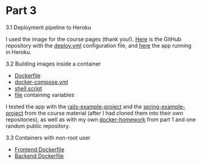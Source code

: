 # Part 3

3.1 Deployment pipeline to Heroku

I used the image for the course pages (thank you!). [Here](https://github.com/jenkarper/deployment-pipeline) is the GitHub repository with the [deploy.yml](https://github.com/jenkarper/deployment-pipeline/blob/main/.github/workflows/deploy.yml) configuration file, and [here](https://deployment-pipeline-exercise.herokuapp.com/) the app running in Heroku.

3.2 Building images inside a container

- [Dockerfile](3.2_Building-inside-container/Dockerfile)
- [docker-compose.yml](3.2_Building-inside-container/docker-compose.yml)
- [shell script](3.2_Building-inside-container/build-tool.sh)
- [file](3.2_Building-inside-container/variables.env) containing variables

I tested the app with the [rails-example-project](https://github.com/docker-hy/material-applications/tree/main/rails-example-project) and the [spring-example-project](https://github.com/docker-hy/material-applications/tree/main/spring-example-project) from the course material (after I had cloned them into their own repositories), as well as with my own [docker-homework](https://github.com/jenkarper/docker-homework) from part 1 and one random public repository.

3.3 Containers with non-root user

- [Frontend Dockerfile](https://github.com/jenkarper/DevOps-with-Docker/blob/main/part3/3.3_Non-root%20user/Dockerfile.front)
- [Backend Dockerfile](https://github.com/jenkarper/DevOps-with-Docker/blob/main/part3/3.3_Non-root%20user/Dockerfile.back)

